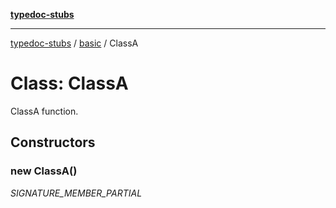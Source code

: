 [**typedoc-stubs**](../../index.md)

***

[typedoc-stubs](../../modules.md) / [basic](../index.md) / ClassA

# Class: ClassA

ClassA function.

## Constructors

### new ClassA()

_SIGNATURE_MEMBER_PARTIAL_
